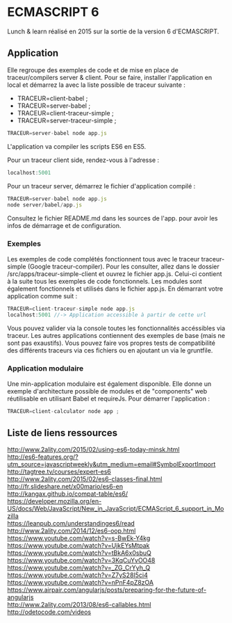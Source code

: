 # ECMASCRIPT 6
Lunch & learn réalisé en 2015 sur la sortie de la version 6 d'ECMASCRIPT. 

## Application 
Elle regroupe des exemples de code et de mise en place de traceur/compilers server & client. 
Pour se faire, installer l'application en local et démarrez la avec la liste possible de traceur suivante :
- TRACEUR=client-babel ;
- TRACEUR=server-babel ;
- TRACEUR=client-traceur-simple ;
- TRACEUR=server-traceur-simple ;

```javascript
TRACEUR=server-babel node app.js
```

L'application va compiler les scripts ES6 en ES5.

Pour un traceur client side, rendez-vous à l'adresse :
```javascript
localhost:5001
```
Pour un traceur server, démarrez le fichier d'application compilé :
```javascript
TRACEUR=server-babel node app.js
node server/babel/app.js
```
Consultez le fichier README.md dans les sources de l'app. pour avoir les infos de démarrage et de configuration.

### Exemples
Les exemples de code complétés fonctionnent tous avec le traceur traceur-simple (Google traceur-compiler). 
Pour les consulter, allez dans le dossier /src/apps/traceur-simple-client et ouvrez le fichier app.js. Celui-ci contient à la suite tous les exemples de code fonctionnels. Les modules sont également fonctionnels et utilisés dans le fichier app.js. 
En démarrant votre application comme suit : 
```javascript
TRACEUR=client-traceur-simple node app.js
localhost:5001 //-> Application accessible à partir de cette url
```
Vous pouvez valider via la console toutes les fonctionnalités accéssibles via traceur.
Les autres applications contiennent des exemples de base (mais ne sont pas exaustifs). Vous pouvez faire vos propres tests de compatibilité des différents traceurs via ces fichiers ou en ajoutant un via le gruntfile. 

### Application modulaire
Une min-application modulaire est également disponible. Elle donne un exemple d'architecture possible de modules et de "components" web réutilisable en utilisant Babel et requireJs. Pour démarrer l'application :
```javascript
TRACEUR=client-calculator node app ;
```

## Liste de liens ressources
http://www.2ality.com/2015/02/using-es6-today-minsk.html<br>
http://es6-features.org/?utm_source=javascriptweekly&utm_medium=email#SymbolExportImport<br>
http://tagtree.tv/courses/expert-es6<br>
http://www.2ality.com/2015/02/es6-classes-final.html<br>
http://fr.slideshare.net/x00mario/es6-en<br>
http://kangax.github.io/compat-table/es6/<br>
https://developer.mozilla.org/en-US/docs/Web/JavaScript/New_in_JavaScript/ECMAScript_6_support_in_Mozilla<br>
https://leanpub.com/understandinges6/read<br>
http://www.2ality.com/2014/12/es6-oop.html<br>
https://www.youtube.com/watch?v=s-BwEk-Y4kg<br>
https://www.youtube.com/watch?v=UjkEYsMtpak<br>
https://www.youtube.com/watch?v=tBkA6x0sbuQ<br>
https://www.youtube.com/watch?v=3KqCuYvOO48<br>
https://www.youtube.com/watch?v=_ZG_CrYyh_Q<br>
https://www.youtube.com/watch?v=Z7yS28I5ci4<br>
https://www.youtube.com/watch?v=nPnF4pZ8zOA<br>
https://www.airpair.com/angularjs/posts/preparing-for-the-future-of-angularjs<br>
http://www.2ality.com/2013/08/es6-callables.html<br>
http://odetocode.com/videos<br>

